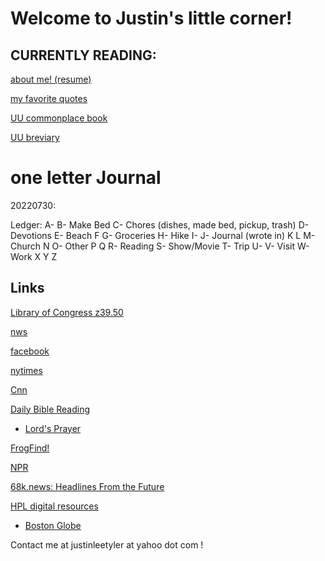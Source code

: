 Welcome to Justin's little corner!
===

CURRENTLY READING:
---

[about me! (resume)](resume.md)

[my favorite quotes](quotes.md)

[UU commonplace book](uucommonplacebook.md)

[UU breviary](uubreviary.md)

one letter Journal
===
20220730:

Ledger:
A-
B- Make Bed 
C- Chores (dishes, made bed, pickup, trash)
D- Devotions
E- Beach
F
G- Groceries
H- Hike
I- 
J- Journal (wrote in)
K
L
M- Church
N
O- Other
P
Q
R- Reading
S- Show/Movie
T- Trip
U- 
V- Visit
W- Work
X
Y
Z

Links
---
[Library of Congress z39.50](https://www.loc.gov/z3950/)

[nws](https://forecast.weather.gov/MapClick.php?lat=42.7843&lon=-71.0862&unit=0&lg=english&FcstType=text&TextType=1)

[facebook](https://mbasic.facebook.com/)

[nytimes](https://www.nytimes.com/timeswire)

[Cnn](https://lite.cnn.com/en)

[Daily Bible Reading](http://frogfind.com/read.php?a=https://www.biblegateway.com/reading-plans/bcp-daily-office/next?version=MSG)
- [Lord's Prayer](http://frogfind.com/read.php?a=https%3A%2F%2Fwww.biblegateway.com%2Fpassage%2F%3Fsearch%3Dmatthew+6%3A9-14%26version%3DMSG)

[FrogFind!](http://www.frogfind.com/)

[NPR](https://text.npr.org/)

[68k.news: Headlines From the Future](http://68k.news/)

[HPL digital resources](https://haverhillpl.org/digital-resources/)
- [Boston Globe](https://libraries.state.ma.us/login?db=pq_globe&locid=mlin_n_haverpub)


Contact me at justinleetyler at yahoo dot com !
